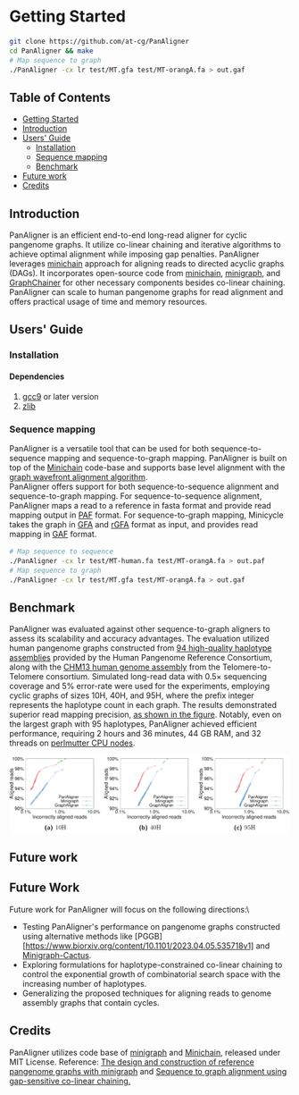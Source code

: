 # <a name="started"></a>Getting Started

```sh
git clone https://github.com/at-cg/PanAligner
cd PanAligner && make
# Map sequence to graph
./PanAligner -cx lr test/MT.gfa test/MT-orangA.fa > out.gaf
```

## Table of Contents

- [Getting Started](#started)
- [Introduction](#intro)
- [Users' Guide](#uguide)
  - [Installation](#install)
  - [Sequence mapping](#map)
  - [Benchmark](#bench)
- [Future work](#future_work)
- [Credits](#credit)

## <a name="intro"></a>Introduction

PanAligner is an efficient end-to-end long-read aligner for cyclic pangenome graphs. It utilize co-linear chaining and iterative algorithms to achieve optimal alignment while imposing gap penalties. PanAligner leverages [minichain](https://github.com/at-cg/minichain.git) approach for aligning reads to directed acyclic graphs (DAGs). It incorporates open-source code from [minichain](https://github.com/at-cg/minichain.git), [minigraph](https://github.com/lh3/minigraph.git), and [GraphChainer](https://github.com/algbio/GraphChainer.git) for other necessary components besides co-linear chaining. PanAligner can scale to human pangenome graphs for read alignment and offers practical usage of time and memory resources.

## <a name="uguide"></a>Users' Guide

### <a name="install"></a>Installation

#### Dependencies
1) [gcc9][gcc9] or later version
2) [zlib][zlib]


### <a name="map"></a>Sequence mapping
PanAligner is a versatile tool that can be used for both sequence-to-sequence mapping and sequence-to-graph mapping. PanAligner is built on top of the [Minichain][minichain] code-base and supports base level alignment with the [graph wavefront alignment algorithm][gwfa]. \
PanAligner offers support for both sequence-to-sequence alignment and sequence-to-graph mapping. For sequence-to-sequence alignment, PanAligner maps a read to a reference in fasta format and provide read mapping output in [PAF][paf] format. For sequence-to-graph mapping, Minicycle takes the graph in [GFA][gfa1] and [rGFA][rGFA] format as input, and provides read mapping in [GAF][gaf] format.

```sh
# Map sequence to sequence
./PanAligner -cx lr test/MT-human.fa test/MT-orangA.fa > out.paf
# Map sequence to graph
./PanAligner -cx lr test/MT.gfa test/MT-orangA.fa > out.gaf
```

## <a name="bench"></a>Benchmark

PanAligner was evaluated against other sequence-to-graph aligners to assess its scalability and accuracy advantages. The evaluation utilized human pangenome graphs constructed from [94 high-quality haplotype assemblies](https://github.com/human-pangenomics/HPP_Year1_Assemblies) provided by the Human Pangenome Reference Consortium, along with the [CHM13 human genome assembly](https://www.ncbi.nlm.nih.gov/assembly/GCA_009914755.4) from the Telomere-to-Telomere consortium. Simulated long-read data with 0.5× sequencing coverage and 5% error-rate were used for the experiments, employing cyclic graphs of sizes 10H, 40H, and 95H, where the prefix integer represents the haplotype count in each graph. The results demonstrated superior read mapping precision, [as shown in the figure](#Plot). Notably, even on the largest graph with 95 haplotypes, PanAligner achieved efficient performance, requiring 2 hours and 36 minutes, 44 GB RAM, and 32 threads on [perlmutter CPU nodes](https://docs.nersc.gov/systems/perlmutter/architecture/#cpu-nodes).


<p align="center" id="Plot">
  <a href="./data/plot.png">
    <img src="./data/plot.png" width="750" alt="Plot">
  </a>
</p>

 
## <a name="future_work"></a>Future work
## Future Work

Future work for PanAligner will focus on the following directions:\

- Testing PanAligner's performance on pangenome graphs constructed using alternative methods like [PGGB][https://www.biorxiv.org/content/10.1101/2023.04.05.535718v1] and [Minigraph-Cactus](https://www.biorxiv.org/content/10.1101/2022.10.06.511217v2).
- Exploring formulations for haplotype-constrained co-linear chaining to control the exponential growth of combinatorial search space with the increasing number of haplotypes.
- Generalizing the proposed techniques for aligning reads to genome assembly graphs that contain cycles.


## <a name="credit"></a>Credits
PanAligner utilizes code base of [minigraph](https://github.com/lh3/minigraph.git) and [Minichain][minichain], released under MIT License.
Reference: [The design and construction of reference pangenome graphs with minigraph][paper_1] and [Sequence to graph alignment using gap-sensitive co-linear chaining.][paper_2]

[gwfa]: https://arxiv.org/abs/2206.13574
[paper_1]: https://genomebiology.biomedcentral.com/articles/10.1186/s13059-020-02168-z
[paper_2]: https://www.biorxiv.org/content/10.1101/2022.08.29.505691v2
[minichain]: https://github.com/at-cg/minichain
[zlib]: http://zlib.net/
[gcc9]: http://zlib.net/
[rgfa]: https://github.com/lh3/gfatools/blob/master/doc/rGFA.md
[gfa1]: https://github.com/GFA-spec/GFA-spec/blob/master/GFA1.md
[gaf]: https://github.com/lh3/gfatools/blob/master/doc/rGFA.md#the-graph-alignment-format-gaf
[paf]: https://github.com/lh3/miniasm/blob/master/PAF.md
